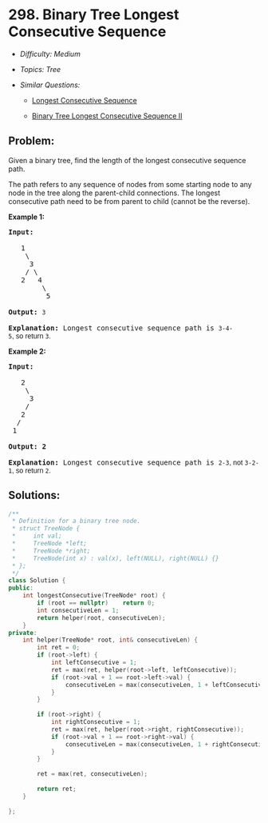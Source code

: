 # 298. Binary Tree Longest Consecutive Sequence

* *Difficulty: Medium*

* *Topics: Tree*

* *Similar Questions:*

  * [Longest Consecutive Sequence](longest-consecutive-sequence.md)

  * [Binary Tree Longest Consecutive Sequence II](binary-tree-longest-consecutive-sequence-ii.md)

## Problem:

<p>Given a binary tree, find the length of the longest consecutive sequence path.</p>

<p>The path refers to any sequence of nodes from some starting node to any node in the tree along the parent-child connections. The longest consecutive path need to be from parent to child (cannot be the reverse).</p>

<p><strong>Example 1:</strong></p>

<pre>
<strong>Input:</strong>

   1
    \
     3
    / \
   2   4
        \
         5

<strong>Output:</strong> <code>3</code>

<strong>Explanation: </strong>Longest consecutive sequence path is <code>3-4-5</code><span style="font-family: sans-serif, Arial, Verdana, &quot;Trebuchet MS&quot;;">, so return </span><code>3</code><span style="font-family: sans-serif, Arial, Verdana, &quot;Trebuchet MS&quot;;">.</span></pre>

<p><strong>Example 2:</strong></p>

<pre>
<strong>Input:

</strong>   2
    \
     3
    / 
   2    
  / 
 1

<strong>Output: 2 

Explanation: </strong>Longest consecutive sequence path is <code>2-3</code><span style="font-family: sans-serif, Arial, Verdana, &quot;Trebuchet MS&quot;;">, not </span><code>3-2-1</code><span style="font-family: sans-serif, Arial, Verdana, &quot;Trebuchet MS&quot;;">, so return </span><code>2</code><span style="font-family: sans-serif, Arial, Verdana, &quot;Trebuchet MS&quot;;">.</span></pre>
## Solutions:

```c++
/**
 * Definition for a binary tree node.
 * struct TreeNode {
 *     int val;
 *     TreeNode *left;
 *     TreeNode *right;
 *     TreeNode(int x) : val(x), left(NULL), right(NULL) {}
 * };
 */
class Solution {
public:
    int longestConsecutive(TreeNode* root) {
        if (root == nullptr)    return 0;
        int consecutiveLen = 1;
        return helper(root, consecutiveLen);
    }
private:
    int helper(TreeNode* root, int& consecutiveLen) {
        int ret = 0;
        if (root->left) {
            int leftConsecutive = 1;
            ret = max(ret, helper(root->left, leftConsecutive));
            if (root->val + 1 == root->left->val) {
                consecutiveLen = max(consecutiveLen, 1 + leftConsecutive);
            }
        }
        
        if (root->right) {
            int rightConsecutive = 1;
            ret = max(ret, helper(root->right, rightConsecutive));
            if (root->val + 1 == root->right->val) {
                consecutiveLen = max(consecutiveLen, 1 + rightConsecutive);
            }
        }
        
        ret = max(ret, consecutiveLen);
        
        return ret;
    }
    
};
```
